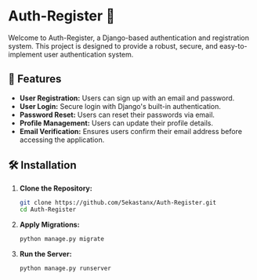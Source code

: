 # Auth-Register 🚀

Welcome to Auth-Register, a Django-based authentication and registration system. This project is designed to provide a robust, secure, and easy-to-implement user authentication system.

## 🌟 Features
- **User Registration:** Users can sign up with an email and password.
- **User Login:** Secure login with Django's built-in authentication.
- **Password Reset:** Users can reset their passwords via email.
- **Profile Management:** Users can update their profile details.
- **Email Verification:** Ensures users confirm their email address before accessing the application.

## 🛠️ Installation

1. **Clone the Repository:**

    ```bash
    git clone https://github.com/5ekastanx/Auth-Register.git
    cd Auth-Register
    ```

3. **Apply Migrations:**

    ```bash
    python manage.py migrate
    ```

4. **Run the Server:**

    ```bash
    python manage.py runserver
    ```
